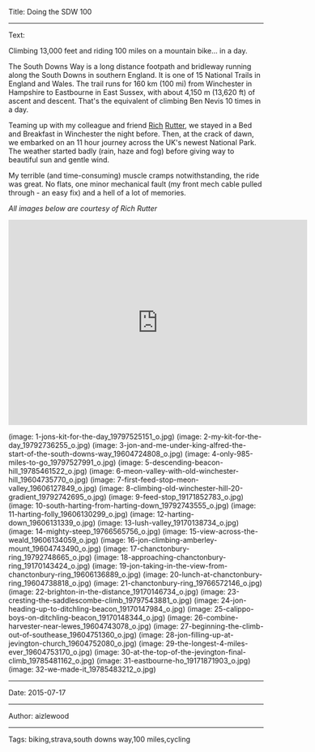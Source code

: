 Title: Doing the SDW 100

----

Text: 

Climbing 13,000 feet and riding 100 miles on a mountain bike... in a day.

The South Downs Way is a long distance footpath and bridleway running along the South Downs in southern England. It is one of 15 National Trails in England and Wales. The trail runs for 160 km (100 mi) from Winchester in Hampshire to Eastbourne in East Sussex, with about 4,150 m (13,620 ft) of ascent and descent. That's the equivalent of climbing Ben Nevis 10 times in a day.

Teaming up with my colleague and friend [Rich](https://www.flickr.com/photos/clagnut/albums/72157655956964556/with/19785483212/) [Rutter](http://twitter.com/clagnut), we stayed in a Bed and Breakfast in Winchester the night before. Then, at the crack of dawn, we embarked on an 11 hour journey across the UK's newest National Park. The weather started badly (rain, haze and fog) before giving way to beautiful sun and gentle wind.  

My terrible (and time-consuming) muscle cramps notwithstanding, the ride was great. No flats, one minor mechanical fault (my front mech cable pulled through - an easy fix) and a hell of a lot of memories.  

_All images below are courtesy of Rich Rutter_

<iframe height='405' width='590' frameborder='0' allowtransparency='true' scrolling='no' src='https://www.strava.com/activities/348501275/embed/4b2203d938b14c70357872edf1a740f0f26cd9c5'></iframe>

(image: 1-jons-kit-for-the-day_19797525151_o.jpg) 
(image: 2-my-kit-for-the-day_19792736255_o.jpg)
(image: 3-jon-and-me-under-king-alfred-the-start-of-the-south-downs-way_19604724808_o.jpg)
(image: 4-only-985-miles-to-go_19797527991_o.jpg)
(image: 5-descending-beacon-hill_19785461522_o.jpg)
(image: 6-meon-valley-with-old-winchester-hill_19604735770_o.jpg)
(image: 7-first-feed-stop-meon-valley_19606127849_o.jpg)
(image: 8-climbing-old-winchester-hill-20-gradient_19792742695_o.jpg)
(image: 9-feed-stop_19171852783_o.jpg)
(image: 10-south-harting-from-harting-down_19792743555_o.jpg)
(image: 11-harting-folly_19606130299_o.jpg)
(image: 12-harting-down_19606131339_o.jpg)
(image: 13-lush-valley_19170138734_o.jpg)
(image: 14-mighty-steep_19766565756_o.jpg)
(image: 15-view-across-the-weald_19606134059_o.jpg)
(image: 16-jon-climbing-amberley-mount_19604743490_o.jpg)
(image: 17-chanctonbury-ring_19792748665_o.jpg)
(image: 18-approaching-chanctonbury-ring_19170143424_o.jpg)
(image: 19-jon-taking-in-the-view-from-chanctonbury-ring_19606136889_o.jpg)
(image: 20-lunch-at-chanctonbury-ring_19604738818_o.jpg)
(image: 21-chanctonbury-ring_19766572146_o.jpg)
(image: 22-brighton-in-the-distance_19170146734_o.jpg)
(image: 23-cresting-the-saddlescombe-climb_19797543881_o.jpg)
(image: 24-jon-heading-up-to-ditchling-beacon_19170147984_o.jpg)
(image: 25-calippo-boys-on-ditchling-beacon_19170148344_o.jpg)
(image: 26-combine-harvester-near-lewes_19604743078_o.jpg)
(image: 27-beginning-the-climb-out-of-southease_19604751360_o.jpg)
(image: 28-jon-filling-up-at-jevington-church_19604752080_o.jpg)
(image: 29-the-longest-4-miles-ever_19604753170_o.jpg)
(image: 30-at-the-top-of-the-jevington-final-climb_19785481162_o.jpg)
(image: 31-eastbourne-ho_19171871903_o.jpg)
(image: 32-we-made-it_19785483212_o.jpg)

----

Date: 2015-07-17

----

Author: aizlewood

----

Tags: biking,strava,south downs way,100 miles,cycling